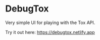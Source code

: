 # DebugTox

Very simple UI for playing with the Tox API.

Try it out here: https://debugtox.netlify.app
